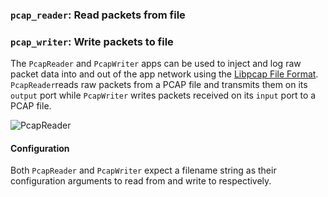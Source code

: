 ### `pcap_reader`: Read packets from file
### `pcap_writer`: Write packets to file

The `PcapReader` and `PcapWriter` apps can be used to inject and log raw
packet data into and out of the app network using the
[Libpcap File Format](http://wiki.wireshark.org/Development/LibpcapFileFormat/).
`PcapReader`reads raw packets from a PCAP file and transmits them on its
`output` port while `PcapWriter` writes packets received on its `input`
port to a PCAP file.

![PcapReader](.images/PcapReader.png)

#### Configuration

Both `PcapReader` and `PcapWriter` expect a filename string as their
configuration arguments to read from and write to respectively.
